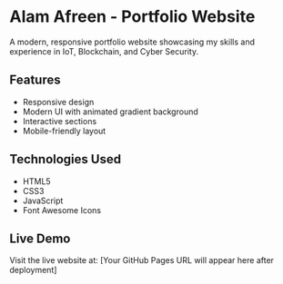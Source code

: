 # Alam Afreen - Portfolio Website

A modern, responsive portfolio website showcasing my skills and experience in IoT, Blockchain, and Cyber Security.

## Features
- Responsive design
- Modern UI with animated gradient background
- Interactive sections
- Mobile-friendly layout

## Technologies Used
- HTML5
- CSS3
- JavaScript
- Font Awesome Icons

## Live Demo
Visit the live website at: [Your GitHub Pages URL will appear here after deployment] 
